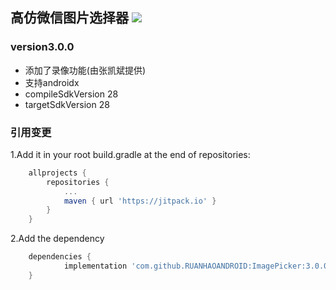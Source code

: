 ## 高仿微信图片选择器 [![](https://jitpack.io/v/RUANHAOANDROID/ImagePicker.svg)](https://jitpack.io/#RUANHAOANDROID/ImagePicker)

### version3.0.0
- 添加了录像功能(由张凯斌提供)
- 支持androidx
- compileSdkVersion  28
- targetSdkVersion 28
### 引用变更

1.Add it in your root build.gradle at the end of repositories:
```gradle
	allprojects {
		repositories {
			...
			maven { url 'https://jitpack.io' }
		}
	}
```
2.Add the dependency
```gradle
	dependencies {
	        implementation 'com.github.RUANHAOANDROID:ImagePicker:3.0.0'
	}
```

